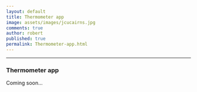 ```yaml
---
layout: default
title: Thermometer app
image: assets/images/jcucairns.jpg
comments: true
author: robert
published: true
permalink: Thermometer-app.html
---
```


---

### Thermometer app

Coming soon...
